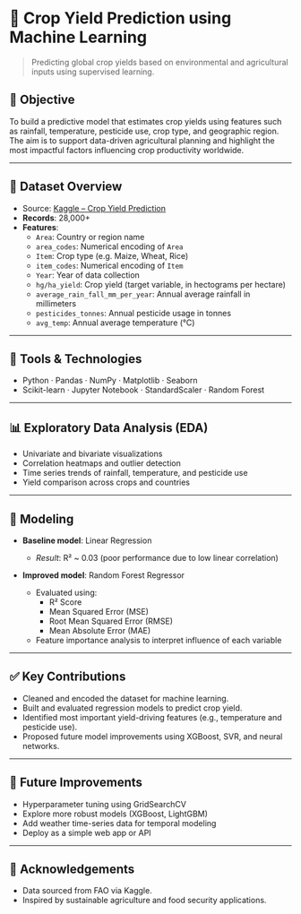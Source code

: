 # 🌾 Crop Yield Prediction using Machine Learning

> Predicting global crop yields based on environmental and agricultural inputs using supervised learning.

## 🎯 Objective

To build a predictive model that estimates crop yields using features such as rainfall, temperature, pesticide use, crop type, and geographic region. The aim is to support data-driven agricultural planning and highlight the most impactful factors influencing crop productivity worldwide.

---

## 📄 Dataset Overview

- Source: [Kaggle – Crop Yield Prediction](https://www.kaggle.com/code/mohsin31202/crop-yield-prediction)
- **Records**: 28,000+
- **Features**:
  - `Area`: Country or region name
  - `area_codes`: Numerical encoding of `Area`
  - `Item`: Crop type (e.g. Maize, Wheat, Rice)
  - `item_codes`: Numerical encoding of `Item`
  - `Year`: Year of data collection
  - `hg/ha_yield`: Crop yield (target variable, in hectograms per hectare)
  - `average_rain_fall_mm_per_year`: Annual average rainfall in millimeters
  - `pesticides_tonnes`: Annual pesticide usage in tonnes
  - `avg_temp`: Annual average temperature (°C)

---

## 🧰 Tools & Technologies

- Python · Pandas · NumPy · Matplotlib · Seaborn  
- Scikit-learn · Jupyter Notebook · StandardScaler · Random Forest

---

## 📊 Exploratory Data Analysis (EDA)

- Univariate and bivariate visualizations
- Correlation heatmaps and outlier detection
- Time series trends of rainfall, temperature, and pesticide use
- Yield comparison across crops and countries

---

## 🤖 Modeling

- **Baseline model**: Linear Regression  
  - *Result*: R² ~ 0.03 (poor performance due to low linear correlation)

- **Improved model**: Random Forest Regressor  
  - Evaluated using:
    - R² Score
    - Mean Squared Error (MSE)
    - Root Mean Squared Error (RMSE)
    - Mean Absolute Error (MAE)
  - Feature importance analysis to interpret influence of each variable

---

## ✅ Key Contributions

- Cleaned and encoded the dataset for machine learning.
- Built and evaluated regression models to predict crop yield.
- Identified most important yield-driving features (e.g., temperature and pesticide use).
- Proposed future model improvements using XGBoost, SVR, and neural networks.

---

## 📌 Future Improvements

- Hyperparameter tuning using GridSearchCV
- Explore more robust models (XGBoost, LightGBM)
- Add weather time-series data for temporal modeling
- Deploy as a simple web app or API

---

## 🤝 Acknowledgements

- Data sourced from FAO via Kaggle.
- Inspired by sustainable agriculture and food security applications.

